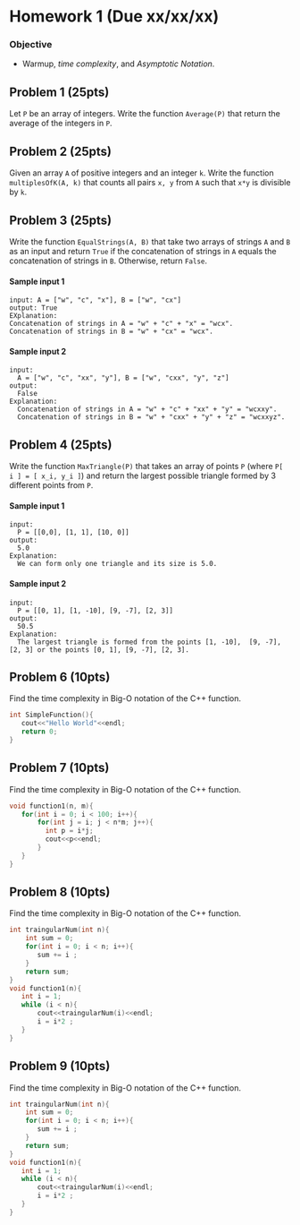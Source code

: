 # Homework 1 (Due xx/xx/xx)

### Objective
- Warmup, *time complexity*, and *Asymptotic Notation*. 


## Problem 1 (25pts)
Let `P` be an array of integers. Write the function `Average(P)` that return the average of the integers in `P`.

## Problem 2 (25pts)
Given an array `A` of positive integers and an integer `k`. Write the function `multiplesOfK(A, k)` that counts all pairs `x, y` from `A` such that `x*y` is divisible by `k`.    


## Problem 3 (25pts)
Write the function `EqualStrings(A, B)` that take two arrays of strings `A` and `B` as an input and return `True` if the concatenation of strings in `A` equals the concatenation of strings in `B`. Otherwise, return `False`.

#### Sample input 1
```text 
input: A = ["w", "c", "x"], B = ["w", "cx"]
output: True
EXplanation: 
Concatenation of strings in A = "w" + "c" + "x" = "wcx".
Concatenation of strings in B = "w" + "cx" = "wcx".
```
#### Sample input 2
```text 
input: 
  A = ["w", "c", "xx", "y"], B = ["w", "cxx", "y", "z"]
output:
  False
Explanation: 
  Concatenation of strings in A = "w" + "c" + "xx" + "y" = "wcxxy".
  Concatenation of strings in B = "w" + "cxx" + "y" + "z" = "wcxxyz".
```
## Problem 4 (25pts)
Write the function `MaxTriangle(P)`
that takes an array of points `P`  (where `P[ i ] = [ x_i, y_i ]`) and return the largest possible triangle formed by 3 different points from `P`.  

#### Sample input 1
```text 
input: 
  P = [[0,0], [1, 1], [10, 0]]
output:
  5.0
Explanation:
  We can form only one triangle and its size is 5.0.
```
#### Sample input 2
```text 
input: 
  P = [[0, 1], [1, -10], [9, -7], [2, 3]]
output:
  50.5
Explanation:
  The largest triangle is formed from the points [1, -10],  [9, -7], [2, 3] or the points [0, 1], [9, -7], [2, 3].
 ```
 
 
 ## Problem 6 (10pts)
 Find the time complexity in Big-O notation of the C++ function.
 ```c++
 int SimpleFunction(){
    cout<<"Hello World"<<endl;
    return 0; 
 }
 ```
 
 
 ## Problem 7 (10pts)
 Find the time complexity in Big-O notation of the C++ function.
 ```c++
 void function1(n, m){
    for(int i = 0; i < 100; i++){
        for(int j = i; j < n*m; j++){
          int p = i*j;
          cout<<p<<endl;
        }
    }
}
 ```

 ## Problem 8 (10pts)
 Find the time complexity in Big-O notation of the C++ function.
 ```c++
 int traingularNum(int n){
     int sum = 0; 
     for(int i = 0; i < n; i++){
        sum += i ; 
     }
     return sum;
 }
 void function1(n){
    int i = 1;
    while (i < n){
        cout<<traingularNum(i)<<endl;
        i = i*2 ;
    }
}
 ```
  ## Problem 9 (10pts)
 Find the time complexity in Big-O notation of the C++ function.
 ```c++
 int traingularNum(int n){
     int sum = 0; 
     for(int i = 0; i < n; i++){
        sum += i ; 
     }
     return sum;
 }
 void function1(n){
    int i = 1;
    while (i < n){
        cout<<traingularNum(i)<<endl;
        i = i*2 ;
    }
}
 ```
 
 
  
 
 

